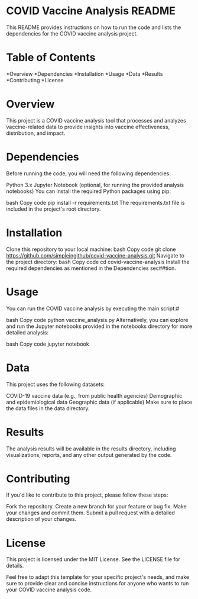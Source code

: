 

# COVID Vaccine Analysis README
This README provides instructions on how to run the code and lists the dependencies for the COVID vaccine analysis project.

# Table of Contents
*Overview
*Dependencies
*Installation
*Usage
*Data
*Results
*Contributing
*License
# Overview
This project is a COVID vaccine analysis tool that processes and analyzes vaccine-related data to provide insights into vaccine effectiveness, distribution, and impact.

# Dependencies
Before running the code, you will need the following dependencies:

Python 3.x
Jupyter Notebook (optional, for running the provided analysis notebooks)
You can install the required Python packages using pip:

bash
Copy code
pip install -r requirements.txt
The requirements.txt file is included in the project's root directory.

# Installation
Clone this repository to your local machine:
bash
Copy code
git clone https://github.com/simpleingithub/covid-vaccine-analysis.git
Navigate to the project directory:
bash
Copy code
cd covid-vaccine-analysis
Install the required dependencies as mentioned in the Dependencies sec##tion.
# Usage
You can run the COVID vaccine analysis by executing the main script:#

bash
Copy code
python vaccine_analysis.py
Alternatively, you can explore and run the Jupyter notebooks provided in the notebooks directory for more detailed analysis:

bash
Copy code
jupyter notebook
# Data
This project uses the following datasets:

COVID-19 vaccine data (e.g., from public health agencies)
Demographic and epidemiological data
Geographic data (if applicable)
Make sure to place the data files in the data directory.

# Results
The analysis results will be available in the results directory, including visualizations, reports, and any other output generated by the code.

# Contributing
If you'd like to contribute to this project, please follow these steps:

Fork the repository.
Create a new branch for your feature or bug fix.
Make your changes and commit them.
Submit a pull request with a detailed description of your changes.
# License
This project is licensed under the MIT License. See the LICENSE file for details.

Feel free to adapt this template for your specific project's needs, and make sure to provide clear and concise instructions for anyone who wants to run your COVID vaccine analysis code.
